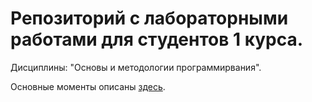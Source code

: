 # Репозиторий с лабораторными работами для студентов 1 курса.

Дисциплины: "Основы и методологии программирвания".

Основные моменты описаны [здесь](lab1(introduction)/README.md).
